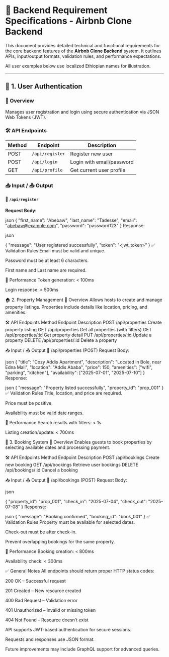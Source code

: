 # 📑 Backend Requirement Specifications - Airbnb Clone Backend

This document provides detailed technical and functional requirements for the core backend features of the **Airbnb Clone Backend** system. It outlines APIs, input/output formats, validation rules, and performance expectations.

All user examples below use localized Ethiopian names for illustration.

---

## 🔐 1. User Authentication

### 📌 Overview

Manages user registration and login using secure authentication via JSON Web Tokens (JWT).

### 🛠️ API Endpoints

| Method | Endpoint        | Description               |
| ------ | --------------- | ------------------------- |
| POST   | `/api/register` | Register new user         |
| POST   | `/api/login`    | Login with email/password |
| GET    | `/api/profile`  | Get current user profile  |

### 📥 Input / 📤 Output

#### 🔸 `/api/register`

**Request Body:**

json
{
"first_name": "Abebaw",
"last_name": "Tadesse",
"email": "abebaw@example.com",
"password": "password123"
}
Response:

json

{
"message": "User registered successfully",
"token": "<jwt_token>"
}
✅ Validation Rules
Email must be valid and unique.

Password must be at least 6 characters.

First name and Last name are required.

🚀 Performance
Token generation: < 100ms

Login response: < 500ms

🏠 2. Property Management
📌 Overview
Allows hosts to create and manage property listings. Properties include details like location, pricing, and amenities.

🛠️ API Endpoints
Method Endpoint Description
POST /api/properties Create property listing
GET /api/properties Get all properties (with filters)
GET /api/properties/:id Get property detail
PUT /api/properties/:id Update a property
DELETE /api/properties/:id Delete a property

📥 Input / 📤 Output
🔸 /api/properties (POST)
Request Body:

json
{
"title": "Cozy Addis Apartment",
"description": "Located in Bole, near Edna Mall",
"location": "Addis Ababa",
"price": 150,
"amenities": ["wifi", "parking", "kitchen"],
"availability": ["2025-07-01", "2025-07-10"]
}
Response:

json
{
"message": "Property listed successfully",
"property_id": "prop_001"
}
✅ Validation Rules
Title, location, and price are required.

Price must be positive.

Availability must be valid date ranges.

🚀 Performance
Search results with filters: < 1s

Listing creation/update: < 700ms

📅 3. Booking System
📌 Overview
Enables guests to book properties by selecting available dates and processing payment.

🛠️ API Endpoints
Method Endpoint Description
POST /api/bookings Create new booking
GET /api/bookings Retrieve user bookings
DELETE /api/bookings/:id Cancel a booking

📥 Input / 📤 Output
🔸 /api/bookings (POST)
Request Body:

json

{
"property_id": "prop_001",
"check_in": "2025-07-04",
"check_out": "2025-07-08"
}
Response:

json
{
"message": "Booking confirmed",
"booking_id": "book_001"
}
✅ Validation Rules
Property must be available for selected dates.

Check-out must be after check-in.

Prevent overlapping bookings for the same property.

🚀 Performance
Booking creation: < 800ms

Availability check: < 300ms

✅ General Notes
All endpoints should return proper HTTP status codes:

200 OK – Successful request

201 Created – New resource created

400 Bad Request – Validation error

401 Unauthorized – Invalid or missing token

404 Not Found – Resource doesn’t exist

API supports JWT-based authentication for secure sessions.

Requests and responses use JSON format.

Future improvements may include GraphQL support for advanced queries.
